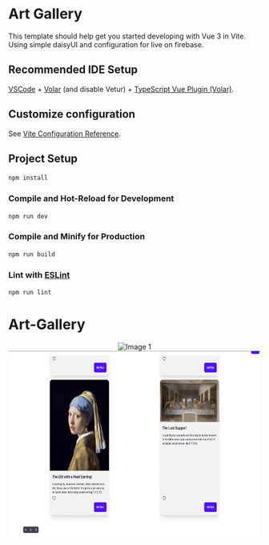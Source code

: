 # Art Gallery

This template should help get you started developing with Vue 3 in Vite.
Using simple daisyUI and configuration for live on firebase.

## Recommended IDE Setup

[VSCode](https://code.visualstudio.com/) + [Volar](https://marketplace.visualstudio.com/items?itemName=Vue.volar) (and disable Vetur) + [TypeScript Vue Plugin (Volar)](https://marketplace.visualstudio.com/items?itemName=Vue.vscode-typescript-vue-plugin).

## Customize configuration

See [Vite Configuration Reference](https://vitejs.dev/config/).

## Project Setup

```sh
npm install
```

### Compile and Hot-Reload for Development

```sh
npm run dev
```

### Compile and Minify for Production

```sh
npm run build
```

### Lint with [ESLint](https://eslint.org/)

```sh
npm run lint
```

# Art-Gallery

<div align="center">
  <img src="https://github.com/drestwn/Art-Gallery/blob/main/src/assets/Home.png?raw=true" alt="Image 1" width="2940px" height="1666px">
  <img src="https://github.com/drestwn/Art-Gallery/blob/main/src/assets/Footer.png?raw=true" alt="Image 2" width="812" height="375">
</div>
